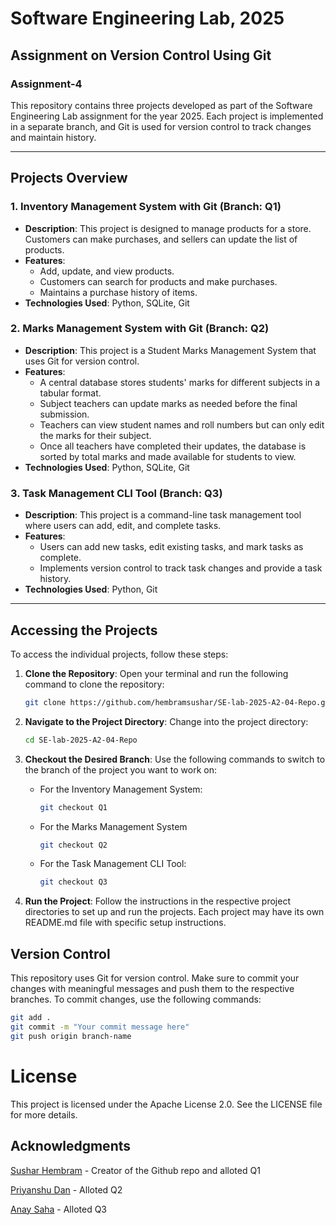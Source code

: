 # Software Engineering Lab, 2025
## Assignment on Version Control Using Git

### Assignment-4

This repository contains three projects developed as part of the Software Engineering Lab assignment for the year 2025. Each project is implemented in a separate branch, and Git is used for version control to track changes and maintain history.

---

## Projects Overview

### 1. Inventory Management System with Git (Branch: Q1)
- **Description**: This project is designed to manage products for a store. Customers can make purchases, and sellers can update the list of products.
- **Features**:
  - Add, update, and view products.
  - Customers can search for products and make purchases.
  - Maintains a purchase history of items.
- **Technologies Used**: Python, SQLite, Git

### 2. Marks Management System with Git (Branch: Q2)
- **Description**: This project is a Student Marks Management System that uses Git for version control.
- **Features**:
  - A central database stores students' marks for different subjects in a tabular format.
  - Subject teachers can update marks as needed before the final submission.
  - Teachers can view student names and roll numbers but can only edit the marks for their subject.
  - Once all teachers have completed their updates, the database is sorted by total marks and made available for students to view.
- **Technologies Used**: Python, SQLite, Git

### 3. Task Management CLI Tool (Branch: Q3)
- **Description**: This project is a command-line task management tool where users can add, edit, and complete tasks.
- **Features**:
  - Users can add new tasks, edit existing tasks, and mark tasks as complete.
  - Implements version control to track task changes and provide a task history.
- **Technologies Used**: Python, Git

---

## Accessing the Projects

To access the individual projects, follow these steps:

1. **Clone the Repository**:
   Open your terminal and run the following command to clone the repository:
   ```bash
   git clone https://github.com/hembramsushar/SE-lab-2025-A2-04-Repo.git
   ```
2. **Navigate to the Project Directory**:
   Change into the project directory:
    ```bash
    cd SE-lab-2025-A2-04-Repo
    ```
3. **Checkout the Desired Branch**:
   Use the following commands to switch to the branch of the project you want to work on:
   
      - For the Inventory Management System:
        ```bash
        git checkout Q1
        ```
      - For the Marks Management System
        ```bash
        git checkout Q2
        ```
      - For the Task Management CLI Tool:
        ```bash
        git checkout Q3
        ```
4. **Run the Project**:
   Follow the instructions in the respective project directories to set up and run the projects. Each project may have its own README.md file with specific setup instructions.


## Version Control ##
  This repository uses Git for version control. Make sure to commit your changes with meaningful messages and push them to the respective branches. To commit changes, use the following commands:
  ```bash
  git add .
  git commit -m "Your commit message here"
  git push origin branch-name
  ```
# License #
This project is licensed under the Apache License 2.0. See the LICENSE file for more details.

## Acknowledgments ##
[Sushar Hembram](https://github.com/hembramsushar) - Creator of the Github repo and alloted Q1

[Priyanshu Dan](https://github.com/Priyanshu-Dan) - Alloted Q2

[Anay Saha](https://github.com/AnaySaha2005) - Alloted Q3
